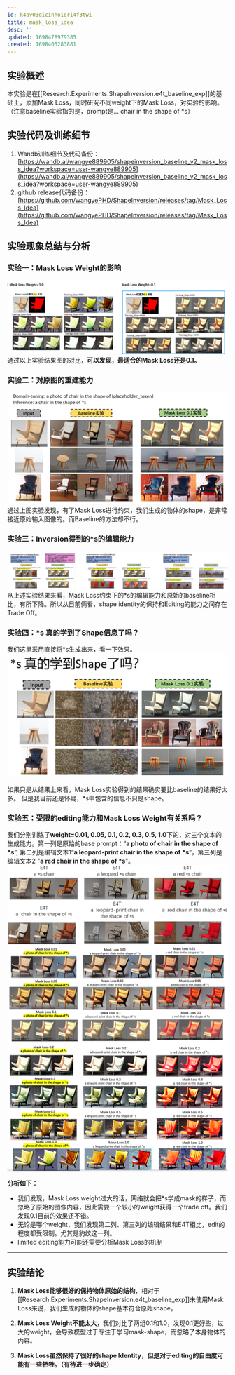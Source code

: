 ```yaml
---
id: k4av03qicinhoiqri4f3twi
title: mask_loss_idea
desc: ''
updated: 1698478979385
created: 1698405283881
---
```



## **实验概述**
本实验是在[[Research.Experiments.ShapeInversion.e4t_baseline_exp]]的基础上，添加Mask Loss，同时研究不同weight下的Mask Loss，对实验的影响。
（注意baseline实验指的是，prompt是... chair in the shape of *s）




## **实验代码及训练细节**
1. Wandb训练细节及代码备份：[https://wandb.ai/wangye889905/shapeinversion_baseline_v2_mask_loss_idea?workspace=user-wangye889905](https://wandb.ai/wangye889905/shapeinversion_baseline_v2_mask_loss_idea?workspace=user-wangye889905)
2. github release代码备份：[https://github.com/wangyePHD/ShapeInversion/releases/tag/Mask_Loss_Idea](https://github.com/wangyePHD/ShapeInversion/releases/tag/Mask_Loss_Idea)



## **实验现象总结与分析**

### **实验一：Mask Loss Weight的影响**
![图 1](assets/images/d6ff50e8c9bf0cb8754d4f7e3b0a5e3ae4057958178704027304888d04773438.png)  
通过以上实验结果图的对比，**可以发现，最适合的Mask Loss还是0.1。**

### **实验二：对原图的重建能力**
![图 2](assets/images/7605c354d4e87e0f1941770d3db0b11aee760accf719029836937cc226a1e1b3.png)  
通过上图实验发现，有了Mask Loss进行约束，我们生成的物体的shape，是非常接近原始输入图像的。而Baseline的方法却不行。



### **实验三：Inversion得到的*s的编辑能力**

![图 3](assets/images/135af74aac9b6ecc78c79c6940f729230bc3b4c2d9525e9bc9af58c646ffaacc.png)  
从上述实验结果来看，Mask Loss约束下的*s的编辑能力和原始的baseline相比，有所下降。所以从目前俩看，shape identity的保持和Editing的能力之间存在Trade Off。

### **实验四：\*s 真的学到了Shape信息了吗？**
我们这里采用直接将*s生成出来，看一下效果。
![图 4](assets/images/ec16d4162ad3e73b3bb25b48c4b0ebc5e26b98c1cfeedc393673a6351511cd67.png)  

如果只是从结果上来看，Mask Loss实验得到的结果确实要比baseline的结果好太多。
但是我目前还是怀疑，*s中包含的信息不只是shape。

### **实验五：受限的editing能力和Mask Loss Weight有关系吗？**
我们分别训练了**weight=0.01, 0.05, 0.1, 0.2, 0.3, 0.5, 1.0**下的，对三个文本的生成能力。第一列是原始的base prompt：“**a photo of chair in the shape of \*s**”, 第二列是编辑文本1“**a leopard-print chair in the shape of \*s**”，第三列是编辑文本2 "**a red chair in the shape of \*s**"。
![图 8](assets/images/158beaeab141570086c0153816500ef6c71adcefa41f7826b23740e5fbc1010a.png)  
![图 5](assets/images/e5cab0905f22a1f0a57ab7566f2fdeb480d44ef62e578d5c2387a9cb82fab482.png)  
![图 6](assets/images/f6d3353511338d82da302bf47d3a25e2ad3c3be23b1b838d3ebcde5e506b888f.png)  

**分析如下：**
* 我们发现，Mask Loss weight过大的话，网络就会把*s学成mask的样子，而忽略了原始的图像内容，因此需要一个较小的weight获得一个trade off。我们发现0.1目前的效果还不错。
* 无论是哪个weight，我们发现第二列、第三列的编辑结果和E4T相比，edit的程度都受限制。尤其是豹纹这一列。
* limited editing能力可能还需要分析Mask Loss的机制

---
## **实验结论**

1. **Mask Loss能够很好的保持物体原始的结构**，相对于[[Research.Experiments.ShapeInversion.e4t_baseline_exp]]未使用Mask Loss来说，我们生成的物体的shape基本符合原始shape。

2. **Mask Loss Weight不能太大**，我们对比了两组0.1和1.0，发现0.1更好些，过大的weight，会导致模型过于专注于学习mask-shape，而忽略了本身物体的内容。

3. **Mask Loss虽然保持了很好的shape Identity，但是对于editing的自由度可能有一些牺牲。（有待进一步确定）**



